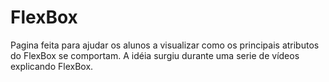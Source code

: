 # FlexBox
Pagina feita para ajudar os alunos a visualizar como os principais atributos do FlexBox se comportam.
A idéia surgiu durante uma serie de vídeos explicando FlexBox.

